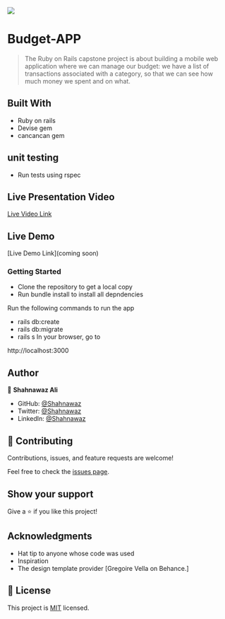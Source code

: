 ![](https://img.shields.io/badge/Microverse-blueviolet)

# Budget-APP

> The Ruby on Rails capstone project is about building a mobile web application where we can manage our budget: we have a list of transactions associated with a category, so that we can see how much money we spent and on what.

## Built With

- Ruby on rails
- Devise gem
- cancancan gem

## unit testing

- Run tests using rspec

## Live Presentation Video

[Live Video Link](https://shan-budget-app.herokuapp.com/)

## Live Demo

[Live Demo Link](coming soon)

### Getting Started

- Clone the repository to get a local copy
- Run bundle install to install all depndencies

Run the following commands to run the app

- rails db:create
- rails db:migrate
- rails s
  In your browser, go to

http://localhost:3000

## Author

👤 **Shahnawaz Ali**

- GitHub: [@Shahnawaz](https://github.com/shahnawaza75)
- Twitter: [@Shahnawaz](https://twitter.com/shahnawaza75)
- LinkedIn: [@Shahnawaz](https://www.linkedin.com/in/shahnawaz-ali5)

## 🤝 Contributing

Contributions, issues, and feature requests are welcome!

Feel free to check the [issues page](../../issues/).

## Show your support

Give a ⭐️ if you like this project!

## Acknowledgments

- Hat tip to anyone whose code was used
- Inspiration
- The design template provider [Gregoire Vella on Behance.]

## 📝 License

This project is [MIT](./LICENSE) licensed.
